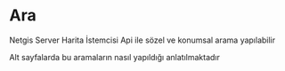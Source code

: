 # Ara

Netgis Server Harita İstemcisi Api ile sözel ve konumsal arama yapılabilir

Alt sayfalarda bu aramaların nasıl yapıldığı anlatılmaktadır